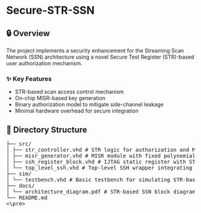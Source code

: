 # Secure-STR-SSN

## 🔒 Overview

The project implements a security enhancement for the Streaming Scan Network (SSN) architecture using a novel Secure Test Register (STR)-based user authorization mechanism.

### ✨ Key Features

- STR-based scan access control mechanism
- On-chip MISR-based key generation
- Binary authorization model to mitigate side-channel leakage
- Minimal hardware overhead for secure integration

## 📂 Directory Structure
<pre>
├── src/
│ ├── str_controller.vhd # STR logic for authorization and MISR-based key generation
│ ├── misr_generator.vhd # MISR module with fixed polynomial and tap points
│ ├── ssh_register_block.vhd # IJTAG static register with STR-bits
│ └── top_level_ssh.vhd # Top-level SSH wrapper integrating STR logic
├── sim/
│ └── testbench.vhd # Basic testbench for simulating STR-based authorization
├── docs/
│ └── architecture_diagram.pdf # STR-based SSN block diagram (from the paper)
└── README.md
<\pre>
